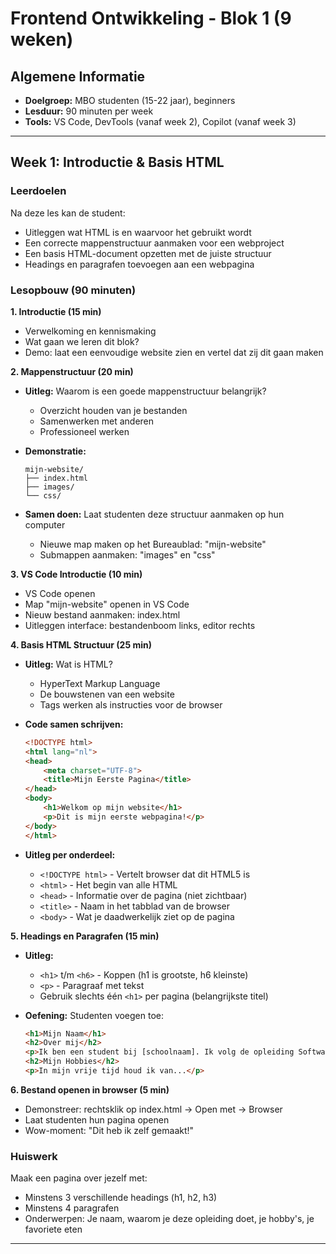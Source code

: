 # Frontend Ontwikkeling - Blok 1 (9 weken)

## Algemene Informatie
- **Doelgroep:** MBO studenten (15-22 jaar), beginners
- **Lesduur:** 90 minuten per week
- **Tools:** VS Code, DevTools (vanaf week 2), Copilot (vanaf week 3)

---

## Week 1: Introductie & Basis HTML

### Leerdoelen
Na deze les kan de student:
- Uitleggen wat HTML is en waarvoor het gebruikt wordt
- Een correcte mappenstructuur aanmaken voor een webproject
- Een basis HTML-document opzetten met de juiste structuur
- Headings en paragrafen toevoegen aan een webpagina

### Lesopbouw (90 minuten)

**1. Introductie (15 min)**
- Verwelkoming en kennismaking
- Wat gaan we leren dit blok?
- Demo: laat een eenvoudige website zien en vertel dat zij dit gaan maken

**2. Mappenstructuur (20 min)**
- **Uitleg:** Waarom is een goede mappenstructuur belangrijk?
  - Overzicht houden van je bestanden
  - Samenwerken met anderen
  - Professioneel werken
  
- **Demonstratie:**
  ```
  mijn-website/
  ├── index.html
  ├── images/
  └── css/
  ```
  
- **Samen doen:** Laat studenten deze structuur aanmaken op hun computer
  - Nieuwe map maken op het Bureaublad: "mijn-website"
  - Submappen aanmaken: "images" en "css"

**3. VS Code Introductie (10 min)**
- VS Code openen
- Map "mijn-website" openen in VS Code
- Nieuw bestand aanmaken: index.html
- Uitleggen interface: bestandenboom links, editor rechts

**4. Basis HTML Structuur (25 min)**
- **Uitleg:** Wat is HTML?
  - HyperText Markup Language
  - De bouwstenen van een website
  - Tags werken als instructies voor de browser

- **Code samen schrijven:**
  ```html
  <!DOCTYPE html>
  <html lang="nl">
  <head>
      <meta charset="UTF-8">
      <title>Mijn Eerste Pagina</title>
  </head>
  <body>
      <h1>Welkom op mijn website</h1>
      <p>Dit is mijn eerste webpagina!</p>
  </body>
  </html>
  ```

- **Uitleg per onderdeel:**
  - `<!DOCTYPE html>` - Vertelt browser dat dit HTML5 is
  - `<html>` - Het begin van alle HTML
  - `<head>` - Informatie over de pagina (niet zichtbaar)
  - `<title>` - Naam in het tabblad van de browser
  - `<body>` - Wat je daadwerkelijk ziet op de pagina

**5. Headings en Paragrafen (15 min)**
- **Uitleg:**
  - `<h1>` t/m `<h6>` - Koppen (h1 is grootste, h6 kleinste)
  - `<p>` - Paragraaf met tekst
  - Gebruik slechts één `<h1>` per pagina (belangrijkste titel)

- **Oefening:** Studenten voegen toe:
  ```html
  <h1>Mijn Naam</h1>
  <h2>Over mij</h2>
  <p>Ik ben een student bij [schoolnaam]. Ik volg de opleiding Software Development.</p>
  <h2>Mijn Hobbies</h2>
  <p>In mijn vrije tijd houd ik van...</p>
  ```

**6. Bestand openen in browser (5 min)**
- Demonstreer: rechtsklik op index.html → Open met → Browser
- Laat studenten hun pagina openen
- Wow-moment: "Dit heb ik zelf gemaakt!"

### Huiswerk
Maak een pagina over jezelf met:
- Minstens 3 verschillende headings (h1, h2, h3)
- Minstens 4 paragrafen
- Onderwerpen: Je naam, waarom je deze opleiding doet, je hobby's, je favoriete eten

---
